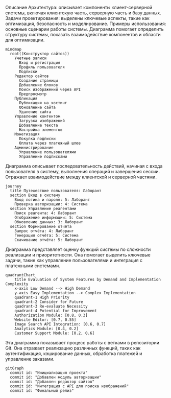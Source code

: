 Описание
Архитектура: описывает компоненты клиент-серверной системы, включая клиентскую часть, серверную часть и базу данных.
Задачи проектирования: выделены ключевые аспекты, такие как оптимизация, безопасность и моделирование.
Примеры использования: основные сценарии работы системы.
Диаграмма помогает определить структуру системы, показать взаимодействие компонентов и области для оптимизации.
```mermaid
mindmap
  root((Конструктор сайтов))
    Учетные записи
      Вход и регистрация
      Профиль пользователя
      Подписки
    Редактор сайтов
      Создание страницы
      Добавление блоков
      Поиск изображений через API
      Предпросмотр
    Публикация
      Публикация на хостинг
      Обновление сайта
      Удаление сайта
    Управление контентом
      Загрузка изображений
      Добавление текста
      Настройка элементов
    Монетизация
      Покупка подписки
      Оплата через платежный шлюз
    Администрирование
      Управление пользователями
      Управление подписками
```
Диаграмма описывает последовательность действий, начиная с входа пользователя в систему, выполнения операций и завершения сессии. Отражает взаимодействие между клиентской и серверной частями.
```mermaid
journey
  title Путешествие пользователя: Лаборант
  section Вход в систему
    Ввод логина и пароля: 5: Лаборант
    Проверка авторизации: 4: Система
  section Управление реагентами
    Поиск реагента: 4: Лаборант
    Отображение информации: 5: Система
    Обновление данных: 3: Лаборант
  section Формирование отчёта
    Запрос отчёта: 4: Лаборант
    Генерация отчёта: 5: Система
    Скачивание отчёта: 5: Лаборант
```
Диаграмма представляет оценку функций системы по сложности реализации и приоритетности. Она помогает выделить ключевые задачи, такие как управление пользователями и интеграция с платежными системами.
```mermaid
quadrantChart
    title Evaluation of System Features by Demand and Implementation Complexity
    x-axis Low Demand --> High Demand
    y-axis Easy Implementation --> Complex Implementation
    quadrant-1 High Priority
    quadrant-2 Consider for Future
    quadrant-3 Re-evaluate Necessity
    quadrant-4 Potential for Improvement
    Authorization Module: [0.8, 0.3]
    Website Editor: [0.7, 0.55]
    Image Search API Integration: [0.6, 0.7]
    Analytics Module: [0.4, 0.2]
    Customer Support Module: [0.2, 0.6]
```
Эта диаграмма показывает процесс работы с ветками в репозитории Git. Она отражает реализацию различных функций, таких как аутентификация, кэширование данных, обработка платежей и управление заказами.
```mermaid
gitGraph
  commit id: "Инициализация проекта"
  commit id: "Добавлен модуль авторизации"
  commit id: "Добавлен редактор сайтов"
  commit id: "Интеграция с API для поиска изображений"
  commit id: "Финальный релиз"
```
